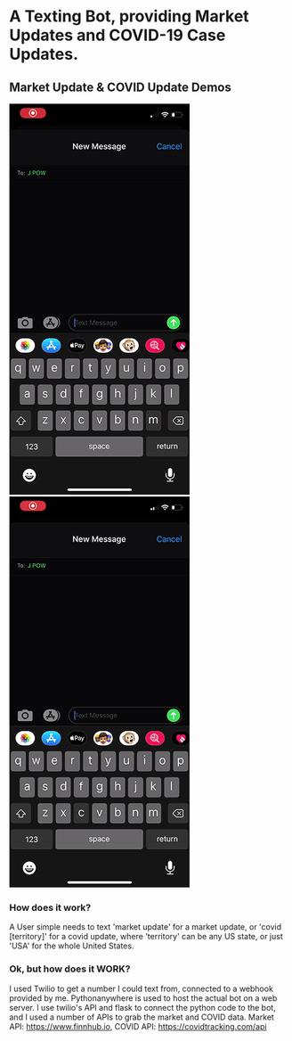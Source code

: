 # A Texting Bot, providing Market Updates and COVID-19 Case Updates.
## Market Update & COVID Update Demos
![](images/one1.gif)  ![](images/two2.gif)
### How does it work?
A User simple needs to text 'market update' for a market update, or 'covid [territory]' for a covid update, where 'territory' can be any US state, or just 'USA' for 
the whole United States.
### Ok, but how does it WORK?
I used Twilio to get a number I could text from, connected to a webhook provided by me. Pythonanywhere is used to host the actual bot on a web server. I use twilio's API and flask to connect the python code to the bot, and I used a number of APIs to grab the market and COVID data. Market API: https://www.finnhub.io, COVID API: https://covidtracking.com/api
